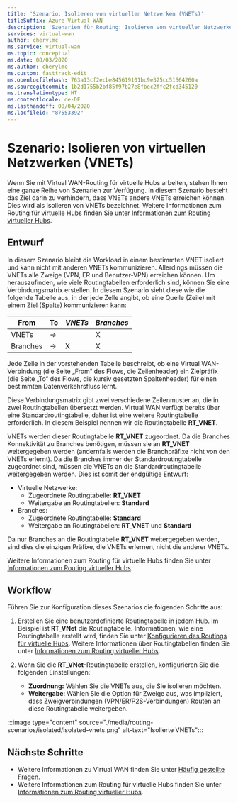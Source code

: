 ```yaml
---
title: 'Szenario: Isolieren von virtuellen Netzwerken (VNETs)'
titleSuffix: Azure Virtual WAN
description: 'Szenarien für Routing: Isolieren von virtuellen Netzwerken (VNETs)'
services: virtual-wan
author: cherylmc
ms.service: virtual-wan
ms.topic: conceptual
ms.date: 08/03/2020
ms.author: cherylmc
ms.custom: fasttrack-edit
ms.openlocfilehash: 763a13cf2ecbe845619101bc9e325cc51564260a
ms.sourcegitcommit: 1b2d1755b2bf85f97b27e8fbec2ffc2fcd345120
ms.translationtype: HT
ms.contentlocale: de-DE
ms.lasthandoff: 08/04/2020
ms.locfileid: "87553392"
---
```

# <a name="scenario-isolating-vnets"></a>Szenario: Isolieren von virtuellen Netzwerken (VNETs)

Wenn Sie mit Virtual WAN-Routing für virtuelle Hubs arbeiten, stehen Ihnen eine ganze Reihe von Szenarien zur Verfügung. In diesem Szenario besteht das Ziel darin zu verhindern, dass VNETs andere VNETs erreichen können. Dies wird als Isolieren von VNETs bezeichnet. Weitere Informationen zum Routing für virtuelle Hubs finden Sie unter [Informationen zum Routing virtueller Hubs](about-virtual-hub-routing.md).

## <a name="design"></a><a name="design"></a>Entwurf

In diesem Szenario bleibt die Workload in einem bestimmten VNET isoliert und kann nicht mit anderen VNETs kommunizieren. Allerdings müssen die VNETs alle Zweige (VPN, ER und Benutzer-VPN) erreichen können. Um herauszufinden, wie viele Routingtabellen erforderlich sind, können Sie eine Verbindungsmatrix erstellen. In diesem Szenario sieht diese wie die folgende Tabelle aus, in der jede Zelle angibt, ob eine Quelle (Zeile) mit einem Ziel (Spalte) kommunizieren kann:

| From |   To |  *VNETs* | *Branches* |
| -------------- | -------- | ---------- | ---|
| VNETs     | &#8594;|           |     X    |
| Branches   | &#8594;|    X     |     X    |

Jede Zelle in der vorstehenden Tabelle beschreibt, ob eine Virtual WAN-Verbindung (die Seite „From“ des Flows, die Zeilenheader) ein Zielpräfix (die Seite „To“ des Flows, die kursiv gesetzten Spaltenheader) für einen bestimmten Datenverkehrsfluss lernt.

Diese Verbindungsmatrix gibt zwei verschiedene Zeilenmuster an, die in zwei Routingtabellen übersetzt werden. Virtual WAN verfügt bereits über eine Standardroutingtabelle, daher ist eine weitere Routingtabelle erforderlich. In diesem Beispiel nennen wir die Routingtabelle **RT_VNET**.

VNETs werden dieser Routingtabelle **RT_VNET** zugeordnet. Da die Branches Konnektivität zu Branches benötigen, müssen sie an **RT_VNET** weitergegeben werden (andernfalls werden die Branchpräfixe nicht von den VNETs erlernt). Da die Branches immer der Standardroutingtabelle zugeordnet sind, müssen die VNETs an die Standardroutingtabelle weitergegeben werden. Dies ist somit der endgültige Entwurf:

* Virtuelle Netzwerke:
  * Zugeordnete Routingtabelle: **RT_VNET**
  * Weitergabe an Routingtabellen: **Standard**
* Branches:
  * Zugeordnete Routingtabelle: **Standard**
  * Weitergabe an Routingtabellen: **RT_VNET** und **Standard**

Da nur Branches an die Routingtabelle **RT_VNET** weitergegeben werden, sind dies die einzigen Präfixe, die VNETs erlernen, nicht die anderer VNETs.

Weitere Informationen zum Routing für virtuelle Hubs finden Sie unter [Informationen zum Routing virtueller Hubs](about-virtual-hub-routing.md).

## <a name="workflow"></a><a name="workflow"></a>Workflow

Führen Sie zur Konfiguration dieses Szenarios die folgenden Schritte aus:

1. Erstellen Sie eine benutzerdefinierte Routingtabelle in jedem Hub. Im Beispiel ist **RT_VNet** die Routingtabelle. Informationen, wie eine Routingtabelle erstellt wird, finden Sie unter [Konfigurieren des Routings für virtuelle Hubs](how-to-virtual-hub-routing.md). Weitere Informationen über Routingtabellen finden Sie unter [Informationen zum Routing virtueller Hubs](about-virtual-hub-routing.md).
2. Wenn Sie die **RT_VNet**-Routingtabelle erstellen, konfigurieren Sie die folgenden Einstellungen:

   * **Zuordnung:** Wählen Sie die VNETs aus, die Sie isolieren möchten.
   * **Weitergabe**: Wählen Sie die Option für Zweige aus, was impliziert, dass Zweigverbindungen (VPN/ER/P2S-Verbindungen) Routen an diese Routingtabelle weitergeben.

:::image type="content" source="./media/routing-scenarios/isolated/isolated-vnets.png" alt-text="Isolierte VNETs":::

## <a name="next-steps"></a>Nächste Schritte

* Weitere Informationen zu Virtual WAN finden Sie unter [Häufig gestellte Fragen](virtual-wan-faq.md).
* Weitere Informationen zum Routing für virtuelle Hubs finden Sie unter [Informationen zum Routing virtueller Hubs](about-virtual-hub-routing.md).
